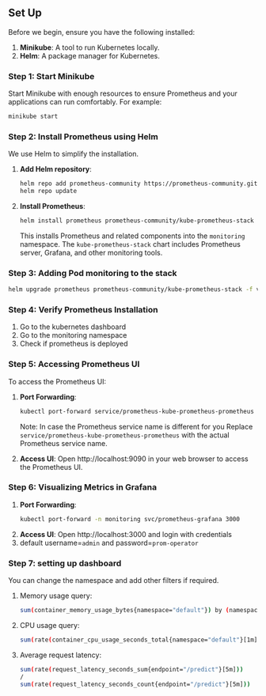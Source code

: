 ## Set Up

Before we begin, ensure you have the following installed:

1. **Minikube**: A tool to run Kubernetes locally.
3. **Helm**: A package manager for Kubernetes.

### Step 1: Start Minikube

Start Minikube with enough resources to ensure Prometheus and your applications can run comfortably. For example:

```bash
minikube start
```

### Step 2: Install Prometheus using Helm

We use Helm to simplify the installation.

1. **Add Helm repository**:
   ```bash
   helm repo add prometheus-community https://prometheus-community.github.io/helm-charts
   helm repo update
   ```

2. **Install Prometheus**:
   ```bash
   helm install prometheus prometheus-community/kube-prometheus-stack --namespace monitoring
   ```
   This installs Prometheus and related components into the `monitoring` namespace. The `kube-prometheus-stack` chart includes Prometheus server, Grafana, and other monitoring tools.

### Step 3: Adding Pod monitoring to the stack
```bash
helm upgrade prometheus prometheus-community/kube-prometheus-stack -f values.yaml -n monitoring
```

### Step 4: Verify Prometheus Installation

1. Go to the kubernetes dashboard 
2. Go to the monitoring namespace
3. Check if prometheus is deployed

### Step 5: Accessing Prometheus UI

To access the Prometheus UI:

1. **Port Forwarding**:
   ```bash
   kubectl port-forward service/prometheus-kube-prometheus-prometheus 9090:9090 -n monitoring
   ```
   Note: In case the Prometheus service name is different for you Replace `service/prometheus-kube-prometheus-prometheus` with the actual Prometheus service name.

2. **Access UI**: Open http://localhost:9090 in your web browser to access the Prometheus UI.

### Step 6: Visualizing Metrics in Grafana

1. **Port Forwarding**:
   ```bash
   kubectl port-forward -n monitoring svc/prometheus-grafana 3000
   ```
2. **Access UI**: Open http://localhost:3000 and login with credentials 
3. default username=`admin` and password=`prom-operator`

### Step 7: setting up dashboard
You can change the namespace and add other filters if required.
1. Memory usage query:<br> 
   ```bash 
   sum(container_memory_usage_bytes{namespace="default"}) by (namespace, pod)
   ```
2. CPU usage query:<br> 
   ```bash 
   sum(rate(container_cpu_usage_seconds_total{namespace="default"}[1m])) by (namespace, pod)
   ```
3. Average request latency:
   ```bash
   sum(rate(request_latency_seconds_sum{endpoint="/predict"}[5m])) 
   / 
   sum(rate(request_latency_seconds_count{endpoint="/predict"}[5m]))
   ``` 